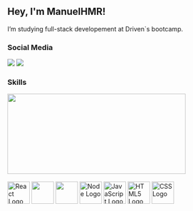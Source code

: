 ## Hey, I'm ManuelHMR!

I’m studying full-stack developement at Driven`s bootcamp.

<h3>Social Media</h3> 
<div> 
   <a href="https://www.linkedin.com/in/manuel-henrique-martins-rodrigues-5a1560138/" target="_blank"><img src="https://img.shields.io/badge/-LinkedIn-%230077B5?style=for-the-badge&logo=linkedin&logoColor=white" target="_blank"></a> 
  <a href="https://www.instagram.com/manuel.h.m.r/" target="_blank"><img src="https://img.shields.io/badge/-Instagram-%23E4405F?style=for-the-badge&logo=instagram&logoColor=white" target="_blank"></a>
</div>
<h3>Skills</h3>
<div >
  <img src="https://github-readme-stats.vercel.app/api/wakatime?username=ManuelHMR&theme=dark&show_icons=true&layout=default&langs_count=4" height="180px", width="400px" />
</div>
<div style="display: inline_block"/> 
  <br>
  <img alt="React Logo" align="center" height="50" src="https://cdn.jsdelivr.net/gh/devicons/devicon/icons/react/react-original.svg"/>
  <img src="https://cdn.jsdelivr.net/gh/devicons/devicon/icons/postgresql/postgresql-plain.svg" height="50" align="center" />
  <img src="https://cdn.jsdelivr.net/gh/devicons/devicon/icons/mongodb/mongodb-original.svg" height="50" align="center" />
  <img alt="Node Logo" align="center" height="50" src="https://cdn.jsdelivr.net/gh/devicons/devicon/icons/nodejs/nodejs-original.svg"/>
  <img alt="JavaScript Logo" align="center" height="50" src="https://cdn.jsdelivr.net/gh/devicons/devicon/icons/javascript/javascript-original.svg"/>
  <img alt="HTML5 Logo" align="center" height="50" src="https://cdn.jsdelivr.net/gh/devicons/devicon/icons/html5/html5-original.svg"/>
  <img alt="CSS Logo" align="center" height="50" src="https://cdn.jsdelivr.net/gh/devicons/devicon/icons/css3/css3-original.svg"/>
</div>
  
 

